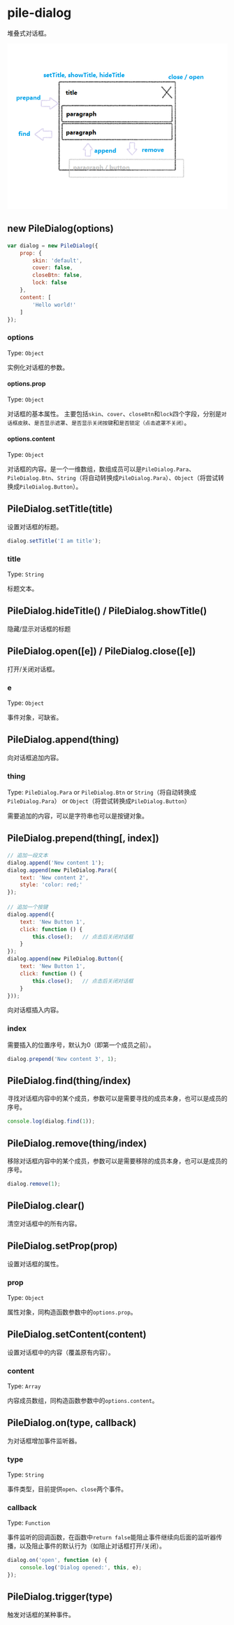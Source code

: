 # pile-dialog

堆叠式对话框。

![basic-intro](https://github.com/Moonshell/pile-dialog/raw/master/basic-intro.png)

## new PileDialog(options)

```javascript
var dialog = new PileDialog({
    prop: {
        skin: 'default',
        cover: false,
        closeBtn: false,
        lock: false
    },
    content: [
        'Hello world!'
    ]
});
```

### options
Type: `Object`

实例化对话框的参数。

#### options.prop
Type: `Object`

对话框的基本属性。
主要包括`skin`、`cover`、`closeBtn`和`lock`四个字段，分别是`对话框皮肤`、`是否显示遮罩`、`是否显示关闭按键`和`是否锁定（点击遮罩不关闭）`。

#### options.content
Type: `Object`

对话框的内容。是一个一维数组，数组成员可以是`PileDialog.Para`、`PileDialog.Btn`、`String`（将自动转换成`PileDialog.Para`）、`Object`（将尝试转换成`PileDialog.Button`）。

## PileDialog.setTitle(title)
设置对话框的标题。

```javascript
dialog.setTitle('I am title');
```

### title
Type: `String`

标题文本。

## PileDialog.hideTitle() / PileDialog.showTitle()
隐藏/显示对话框的标题

## PileDialog.open([e]) / PileDialog.close([e])
打开/关闭对话框。

### e
Type: `Object`

事件对象，可缺省。

## PileDialog.append(thing)

向对话框追加内容。

### thing
Type: `PileDialog.Para` or `PileDialog.Btn` or `String`（将自动转换成`PileDialog.Para`） or `Object`（将尝试转换成`PileDialog.Button`）

需要追加的内容，可以是字符串也可以是按键对象。

## PileDialog.prepend(thing[, index])

```javascript
// 追加一段文本
dialog.append('New content 1');
dialog.append(new PileDialog.Para({
    text: 'New content 2',
    style: 'color: red;'
});

// 追加一个按键
dialog.append({
    text: 'New Button 1',
    click: function () {
        this.close();   // 点击后关闭对话框
    }
});
dialog.append(new PileDialog.Button({
    text: 'New Button 1',
    click: function () {
        this.close();   // 点击后关闭对话框
    }
}));
```

向对话框插入内容。

### index

需要插入的位置序号，默认为0（即第一个成员之前）。

```javascript
dialog.prepend('New content 3', 1);
```

## PileDialog.find(thing/index)

寻找对话框内容中的某个成员，参数可以是需要寻找的成员本身，也可以是成员的序号。

```javascript
console.log(dialog.find(1));
```

## PileDialog.remove(thing/index)

移除对话框内容中的某个成员，参数可以是需要移除的成员本身，也可以是成员的序号。

```javascript
dialog.remove(1);
```

## PileDialog.clear()

清空对话框中的所有内容。

## PileDialog.setProp(prop)

设置对话框的属性。

### prop
Type: `Object`

属性对象，同构造函数参数中的`options.prop`。

## PileDialog.setContent(content)

设置对话框中的内容（覆盖原有内容）。

### content
Type: `Array`

内容成员数组，同构造函数参数中的`options.content`。

## PileDialog.on(type, callback)

为对话框增加事件监听器。

### type
Type: `String`

事件类型，目前提供`open`、`close`两个事件。

### callback
Type: `Function`

事件监听的回调函数，在函数中`return false`能阻止事件继续向后面的监听器传播，以及阻止事件的默认行为（如阻止对话框打开/关闭）。

```javascript
dialog.on('open', function (e) {
    console.log('Dialog opened:', this, e);
});
```

## PileDialog.trigger(type)

触发对话框的某种事件。
